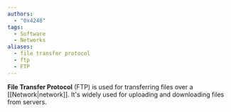 ```yaml
---
authors: 
  - "0x4248"
tags:
  - Software
  - Networks
aliases:
  - file transfer protocol
  - ftp
  - FTP
---
```

**File Transfer Protocol** (FTP) is used for transferring files over a [[Network|network]]. It's widely used for uploading and downloading files from servers.